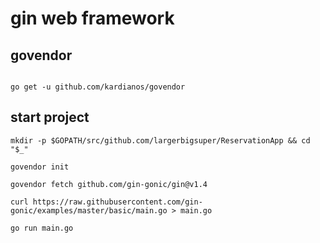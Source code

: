 # gin web framework



## govendor

```shell

go get -u github.com/kardianos/govendor
```


## start project

```
mkdir -p $GOPATH/src/github.com/largerbigsuper/ReservationApp && cd "$_"

govendor init

govendor fetch github.com/gin-gonic/gin@v1.4

curl https://raw.githubusercontent.com/gin-gonic/examples/master/basic/main.go > main.go

go run main.go

```
